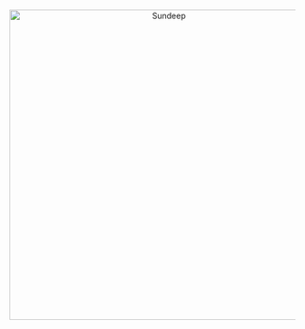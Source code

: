 <div align="center">
  <br/>
  <p>
        <a href="http://sundeep.nl/sundeep.png"><img src="http://sundeep.nl/sundeep.png" width="546" alt="Sundeep" /></a>
